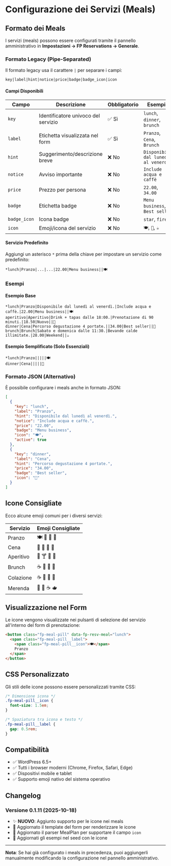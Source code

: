 # Configurazione dei Servizi (Meals)

## Formato dei Meals

I servizi (meals) possono essere configurati tramite il pannello amministrativo in **Impostazioni → FP Reservations → Generale**.

### Formato Legacy (Pipe-Separated)

Il formato legacy usa il carattere `|` per separare i campi:

```
key|label|hint|notice|price|badge|badge_icon|icon
```

#### Campi Disponibili

| Campo | Descrizione | Obbligatorio | Esempio |
|-------|-------------|--------------|---------|
| `key` | Identificatore univoco del servizio | ✅ Sì | `lunch`, `dinner`, `brunch` |
| `label` | Etichetta visualizzata nel form | ✅ Sì | `Pranzo`, `Cena`, `Brunch` |
| `hint` | Suggerimento/descrizione breve | ❌ No | `Disponibile dal lunedì al venerdì` |
| `notice` | Avviso importante | ❌ No | `Include acqua e caffè` |
| `price` | Prezzo per persona | ❌ No | `22.00`, `34.00` |
| `badge` | Etichetta badge | ❌ No | `Menu business`, `Best seller` |
| `badge_icon` | Icona badge | ❌ No | `star`, `fire` |
| `icon` | Emoji/icona del servizio | ❌ No | `🍽️`, `🌙`, `☕` |

#### Servizio Predefinito

Aggiungi un asterisco `*` prima della chiave per impostare un servizio come predefinito:

```
*lunch|Pranzo|...|...|22.00|Menu business||🍽️
```

### Esempi

#### Esempio Base

```
*lunch|Pranzo|Disponibile dal lunedì al venerdì.|Include acqua e caffè.|22.00|Menu business||🍽️
aperitivo|Aperitivo|Drink + tapas dalle 18:00.|Prenotazione di 90 minuti.|18.50|Nuovo||🥂
dinner|Cena|Percorso degustazione 4 portate.||34.00|Best seller||🌙
brunch|Brunch|Sabato e domenica dalle 11:30.|Bevande calde illimitate.|28.00|Weekend||☕
```

#### Esempio Semplificato (Solo Essenziali)

```
*lunch|Pranzo|||||🍽️
dinner|Cena|||||🌙
```

### Formato JSON (Alternativo)

È possibile configurare i meals anche in formato JSON:

```json
[
  {
    "key": "lunch",
    "label": "Pranzo",
    "hint": "Disponibile dal lunedì al venerdì.",
    "notice": "Include acqua e caffè.",
    "price": "22.00",
    "badge": "Menu business",
    "icon": "🍽️",
    "active": true
  },
  {
    "key": "dinner",
    "label": "Cena",
    "hint": "Percorso degustazione 4 portate.",
    "price": "34.00",
    "badge": "Best seller",
    "icon": "🌙"
  }
]
```

## Icone Consigliate

Ecco alcune emoji comuni per i diversi servizi:

| Servizio | Emoji Consigliate |
|----------|------------------|
| Pranzo | 🍽️ 🍴 🥗 🍝 |
| Cena | 🌙 🍷 🥘 🌆 |
| Aperitivo | 🥂 🍸 🍹 🍷 |
| Brunch | ☕ 🥐 🍳 🥞 |
| Colazione | ☕ 🥐 🍞 🥯 |
| Merenda | 🍰 🧁 ☕ 🫖 |

## Visualizzazione nel Form

Le icone vengono visualizzate nei pulsanti di selezione del servizio all'interno del form di prenotazione:

```html
<button class="fp-meal-pill" data-fp-resv-meal="lunch">
  <span class="fp-meal-pill__label">
    <span class="fp-meal-pill__icon">🍽️</span>
    Pranzo
  </span>
</button>
```

## CSS Personalizzato

Gli stili delle icone possono essere personalizzati tramite CSS:

```css
/* Dimensione icona */
.fp-meal-pill__icon {
  font-size: 1.5em;
}

/* Spaziatura tra icona e testo */
.fp-meal-pill__label {
  gap: 0.5rem;
}
```

## Compatibilità

- ✅ WordPress 6.5+
- ✅ Tutti i browser moderni (Chrome, Firefox, Safari, Edge)
- ✅ Dispositivi mobile e tablet
- ✅ Supporto emoji nativo del sistema operativo

## Changelog

### Versione 0.1.11 (2025-10-18)

- ✨ **NUOVO**: Aggiunto supporto per le icone nei meals
- 🔧 Aggiornato il template del form per renderizzare le icone
- 🔧 Aggiornato il parser MealPlan per supportare il campo `icon`
- 📝 Aggiornati gli esempi nel seed con le icone

---

**Nota**: Se hai già configurato i meals in precedenza, puoi aggiungerli manualmente modificando la configurazione nel pannello amministrativo.
